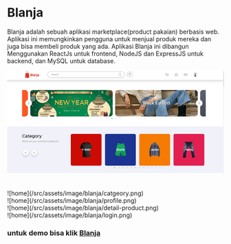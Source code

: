 # Blanja

Blanja adalah sebuah aplikasi marketplace(product pakaian) berbasis web. Aplikasi ini memungkinkan pengguna untuk menjual produk mereka dan juga bisa membeli produk yang ada. Aplikasi Blanja ini dibangun Menggunakan ReactJs untuk frontend, NodeJS dan ExpressJS untuk backend, dan MySQL untuk database.

![home](/src/assets/image/blanja/home.png)

<br>
![home](/src/assets/image/blanja/catgeory.png)

<br>
![home](/src/assets/image/blanja/profile.png)

<br>
![home](/src/assets/image/blanja/detail-product.png)

<br>
![home](/src/assets/image/blanja/login.png)

### untuk demo bisa klik [Blanja](http://52.91.11.189:8080/)


